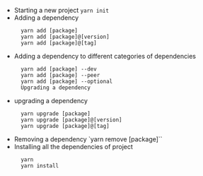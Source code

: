 - Starting a new project
  `yarn init`
- Adding a dependency
  ```
    yarn add [package]
    yarn add [package]@[version]
    yarn add [package]@[tag]
  ```
- Adding a dependency to different categories of dependencies
  ```
    yarn add [package] --dev
    yarn add [package] --peer
    yarn add [package] --optional
    Upgrading a dependency
  ```
- upgrading a dependency
  ```
    yarn upgrade [package]
    yarn upgrade [package]@[version]
    yarn upgrade [package]@[tag]
  ```
- Removing a dependency
  `yarn remove [package]``
- Installing all the dependencies of project
  ```
    yarn
    yarn install
  ```

